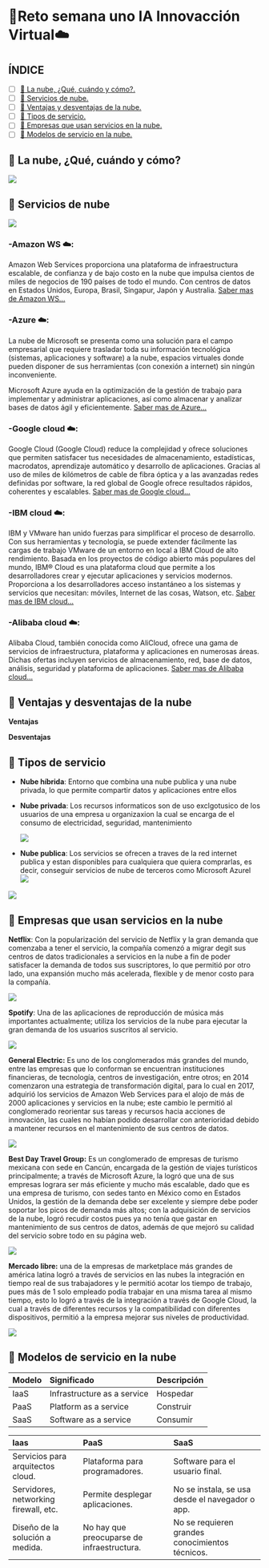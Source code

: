 # 🤖**Reto semana uno IA Innovacción Virtual**☁️

## ÍNDICE
* [ ] [👾 La nube, ¿Qué, cuándo y cómo?.](#-La-nube-qué-cuándo-y-cómo)
* [ ] [👾 Servicios de nube.](#-Servicios-de-nube)
* [ ] [👾 Ventajas y desventajas de la nube.](#-Ventajas-y-desventajas-de-la-nube)
* [ ] [👾 Tipos de servicio.](#-Tipos-de-servicio)
* [ ] [👾 Empresas que usan servicios en la nube.](#-Empresas-que-usan-servicios-en-la-nube)
* [ ] [👾 Modelos de servicio en la nube.](#-Modelos-de-servicio-en-la-nube)

## 👾 La nube, ¿Qué, cuándo y cómo?
![](./Images/cloud_c.jpg)

## 👾 Servicios de nube
![](./Images/clouds.png)
### -Amazon WS ☁️:
Amazon Web Services proporciona una plataforma de infraestructura escalable, de confianza y de bajo costo en la nube que impulsa cientos de miles de negocios de 190 países de todo el mundo. Con centros de datos en Estados Unidos, Europa, Brasil, Singapur, Japón y Australia.
[Saber mas de Amazon WS...](https://aws.amazon.com/es/)

### -Azure ☁️:
La nube de Microsoft se presenta como una solución para el campo empresarial que requiere trasladar toda su información tecnológica (sistemas, aplicaciones y software) a la nube, espacios virtuales donde pueden disponer de sus herramientas (con conexión a internet) sin ningún inconveniente.

Microsoft Azure ayuda en la optimización de la gestión de trabajo para implementar y administrar aplicaciones, así como almacenar y analizar bases de datos ágil y eficientemente.
[Saber mas de Azure...](https://azure.microsoft.com/es-mx/free/)

### -Google cloud ☁️:
Google Cloud (Google Cloud) reduce la complejidad y ofrece soluciones que permiten satisfacer tus necesidades de almacenamiento, estadísticas, macrodatos, aprendizaje automático y desarrollo de aplicaciones. Gracias al uso de miles de kilómetros de cable de fibra óptica y a las avanzadas redes definidas por software, la red global de Google ofrece resultados rápidos, coherentes y escalables.
[Saber mas de Google cloud...](https://cloud.google.com/)

### -IBM cloud ☁️:
IBM y VMware han unido fuerzas para simplificar el proceso de desarrollo. Con sus herramientas y tecnología, se puede extender fácilmente las cargas de trabajo VMware de un entorno en local a IBM Cloud de alto rendimiento. Basada en los proyectos de código abierto más populares del mundo, IBM® Cloud es una plataforma cloud que permite a los desarrolladores crear y ejecutar aplicaciones y servicios modernos. Proporciona a los desarrolladores acceso instantáneo a los sistemas y servicios que necesitan: móviles, Internet de las cosas, Watson, etc. 
[Saber mas de IBM cloud...](https://www.ibm.com/mx-es/cloud)

### -Alibaba cloud ☁️:
Alibaba Cloud, también conocida como AliCloud, ofrece una gama de servicios de infraestructura, plataforma y aplicaciones en numerosas áreas. Dichas ofertas incluyen servicios de almacenamiento, red, base de datos, análisis, seguridad y plataforma de aplicaciones.
[Saber mas de Alibaba cloud...](https://us.alibabacloud.com/)

## 👾 Ventajas y desventajas de la nube
**Ventajas**

**Desventajas**

## 👾 Tipos de servicio


- **Nube híbrida**: Entorno que combina una nube publica y una nube privada, lo que permite compartir datos y aplicaciones entre ellos
        

* **Nube privada**: Los recursos informaticos son de uso exclgotusico de los usuarios de una empresa u organizaxion la cual se encarga de el consumo de electricidad, seguridad, mantenimiento

    ![](./Images/ibm.png)

 + **Nube publica**: Los servicios se ofrecen a traves de la red internet publica y estan disponibles para cualquiera que quiera comprarlas, es decir, conseguir servicios de nube de terceros como Microsoft Azurel
        ![](./Images/public.jpg)

 ![](./Images/memingo.jpg)

## 👾 Empresas que usan servicios en la nube

**Netflix**: Con la popularización del servicio de Netflix y la gran demanda que comenzaba a tener el servicio, la compañía comenzó a migrar degit sus centros de datos tradicionales a servicios en la nube a fin de poder satisfacer la demanda de todos sus suscriptores, lo que permitió por otro lado, una expansión mucho más acelerada, flexible y de menor costo para la compañía. 

![](./Images/netflix.jpg)


**Spotify**: Una de las aplicaciones de reproducción de música más importantes actualmente; utiliza los servicios de la nube para ejecutar la gran demanda de los usuarios suscritos al servicio.

![](./Images/spotify.jpg)

**General Electric:** Es uno de los conglomerados más grandes del mundo, entre las empresas que lo conforman se encuentran instituciones financieras, de tecnología, centros de investigación, entre otros; en 2014 comenzaron una estrategia de transformación digital, para lo cual en 2017, adquirió los servicios de Amazon Web Services para el alojo de más de 2000 aplicaciones y servicios en la nube; este cambio le permitió al conglomerado reorientar sus tareas y recursos hacia acciones de innovación, las cuales no habían podido desarrollar con anterioridad debido a mantener recursos en el mantenimiento de sus centros de datos. 

![](./Images/electric.png)

**Best Day Travel Group:** Es un conglomerado de empresas de turismo mexicana con sede en Cancún, encargada de la gestión de viajes turísticos principalmente; a través de Microsoft Azure, la logró que una de sus empresas lograra ser más eficiente y mucho más escalable, dado que es una empresa de turismo, con sedes tanto en México como en Estados Unidos, la gestión de la demanda debe ser excelente y siempre debe poder soportar los picos de demanda más altos; con la adquisición de servicios de la nube, logró recudir costos pues ya no tenía que gastar en mantenimiento de sus centros de datos, además de que mejoró su calidad del servicio sobre todo en su página web. 

![](./Images/bestday.jpg)

**Mercado libre:** una de la empresas de marketplace más grandes de américa latina logró a través de servicios en las nubes la integración en tiempo real de sus trabajadores y le permitió acotar los tiempo de trabajo, pues más de 1 solo empleado podía trabajar en una misma tarea al mismo tiempo, esto lo logró a través de la integración a través de Google Cloud, la cual a través de diferentes recursos y la compatibilidad con diferentes dispositivos, permitió a la empresa mejorar sus niveles de productividad. 

![](./Images/mercadol.jpg)

## 👾 Modelos de servicio en la nube

| Modelo | Significado                 | Descripción |
| :---   | :---                        | :---        |
| IaaS   | Infrastructure as a service | Hospedar    |
| PaaS   | Platform as a service       | Construir   |
| SaaS   | Software as a service       | Consumir    |

| Iaas                                  | PaaS                                       | SaaS                                            |
| :---                                  | :---                                       | :---                                            |
| Servicios para arquitectos cloud.     | Plataforma para programadores.             | Software para el usuario final.                 |
| Servidores, networking firewall, etc. | Permite desplegar aplicaciones.            | No se instala, se usa desde el navegador o app. |
| Diseño de la solución a medida.       | No hay que preocuparse de infraestructura. | No se requieren grandes conocimientos técnicos. |